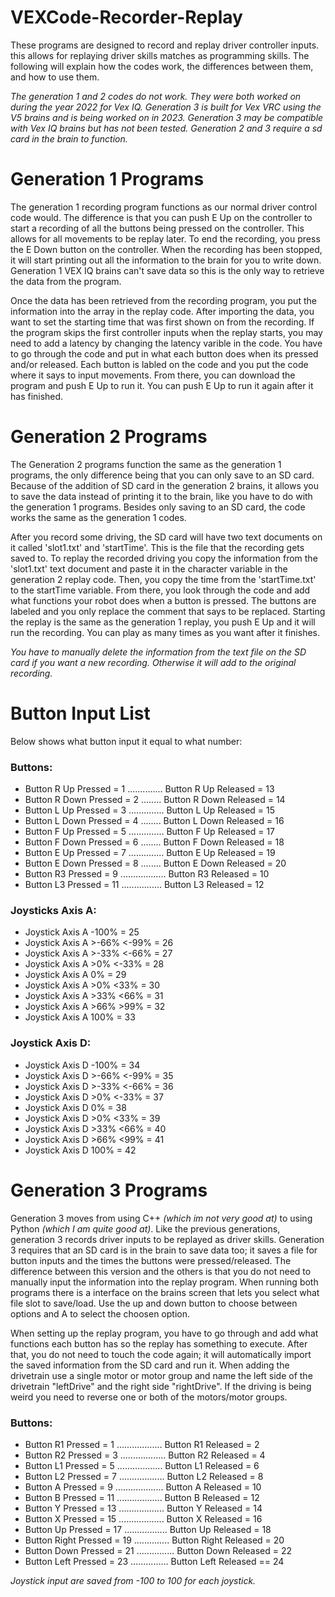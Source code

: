 # VEXCode-Recorder-Replay

These programs are designed to record and replay driver controller inputs. this allows for replaying driver skills matches as programming skills. The following will explain how the codes work, the differences between them, and how to use them. 

*The generation 1 and 2 codes do not work. They were both worked on during the year 2022 for Vex IQ. Generation 3 is built for Vex VRC using the V5 brains and is being worked on in 2023. Generation 3 may be compatible with Vex IQ brains but has not been tested. Generation 2 and 3 require a sd card in the brain to function.*

# Generation 1 Programs
The generation 1 recording program functions as our normal driver control code would. The difference is that you can push E Up on the controller to start a recording of all the buttons being pressed on the controller. This allows for all movements to be replay later. To end the recording, you press the E Down button on the controller. When the recording has been stopped, it will start printing out all the information to the brain for you to write down. Generation 1 VEX IQ brains can't save data so this is the only way to retrieve the data from the program. 

Once the data has been retrieved from the recording program, you put the information into the array in the replay code. After importing the data, you want to set the starting time that was first shown on from the recording. If the program skips the first controller inputs when the replay starts, you may need to add a latency by changing the latency varible in the code. You have to go through the code and put in what each button does when its pressed and/or released. Each button is labled on the code and you put the code where it says to input movements. From there, you can download the program and push E Up to run it. You can push E Up to run it again after it has finished.

# Generation 2 Programs
The Generation 2 programs function the same as the generation 1 programs, the only difference being that you can only save to an SD card. Because of the addition of SD card in the generation 2 brains, it allows you to save the data instead of printing it to the brain, like you have to do with the generation 1 programs. Besides only saving to an SD card, the code works the same as the generation 1 codes.

After you record some driving, the SD card will have two text documents on it called 'slot1.txt' and 'startTime'. This is the file that the recording gets saved to. To replay the recorded driving you copy the information from the 'slot1.txt' text document and paste it in the character variable in the generation 2 replay code. Then, you copy the time from the 'startTime.txt' to the startTime variable. From there, you look through the code and add what functions your robot does when a button is pressed. The buttons are labeled and you only replace the comment that says to be replaced. Starting the replay is the same as the generation 1 replay, you push E Up and it will run the recording. You can play as many times as you want after it finishes.

*You have to manually delete the information from the text file on the SD card if you want a new recording. Otherwise it will add to the original recording.*

# Button Input List
Below shows what button input it equal to what number:

### Buttons:

- Button R Up Pressed = 1 .............. Button R Up Released = 13 
- Button R Down Pressed = 2 ........ Button R Down Released = 14
- Button L Up Pressed = 3 .............. Button L Up Released = 15
- Button L Down Pressed = 4 ........ Button L Down Released = 16
- Button F Up Pressed = 5 .............. Button F Up Released = 17
- Button F Down Pressed = 6 ........ Button F Down Released = 18
- Button E Up Pressed = 7 .............. Button E Up Released = 19
- Button E Down Pressed = 8 ........ Button E Down Released = 20
- Button R3 Pressed = 9 .................. Button R3 Released = 10
- Button L3 Pressed = 11 ................ Button L3 Released = 12

### Joysticks Axis A:
- Joystick Axis A -100% = 25
- Joystick Axis A >-66% <-99% = 26
- Joystick Axis A >-33% <-66% = 27
- Joystick Axis A >0% <-33% = 28
- Joystick Axis A 0% = 29
- Joystick Axis A >0% <33% = 30
- Joystick Axis A >33% <66% = 31
- Joystick Axis A >66% >99% = 32
- Joystick Axis A 100% = 33

### Joystick Axis D:
- Joystick Axis D -100% = 34
- Joystick Axis D >-66% <-99% = 35
- Joystick Axis D >-33% <-66% = 36
- Joystick Axis D >0% <-33% = 37
- Joystick Axis D 0% = 38
- Joystick Axis D >0% <33% = 39
- Joystick Axis D >33% <66% = 40
- Joystick Axis D >66% <99% = 41
- Joystick Axis D 100% = 42

# Generation 3 Programs

Generation 3 moves from using C++ *(which im not very good at)* to using Python *(which I am quite good at)*. Like the previous generations, generation 3 records driver inputs to be replayed as driver skills. Generation 3 requires that an SD card is in the brain to save data too; it saves a file for button inputs and the times the buttons were pressed/released. The difference between this version and the others is that you do not need to manually input the information into the replay program. When running both programs there is a interface on the brains screen that lets you select what file slot to save/load. Use the up and down button to choose between options and A to select the choosen option.

When setting up the replay program, you have to go through and add what functions each button has so the replay has something to execute. After that, you do not need to touch the code again; it will automatically import the saved information from the SD card and run it. When adding the drivetrain use a single motor or motor group and name the left side of the drivetrain "leftDrive" and the right side "rightDrive". If the driving is being weird you need to reverse one or both of the motors/motor groups.

### Buttons:
- Button R1 Pressed = 1 .................. Button R1 Released = 2
- Button R2 Pressed = 3 .................. Button R2 Released = 4
- Button L1 Pressed = 5 .................. Button L1 Released = 6
- Button L2 Pressed = 7 .................. Button L2 Released = 8
- Button A Pressed = 9 ................... Button A Released = 10
- Button B Pressed = 11 .................. Button B Released = 12
- Button Y Pressed = 13 .................. Button Y Released = 14
- Button X Pressed = 15 .................. Button X Released = 16
- Button Up Pressed = 17 ................. Button Up Released = 18
- Button Right Pressed = 19 .............. Button Right Released = 20
- Button Down Pressed = 21 ............... Button Down Released = 22
- Button Left Pressed = 23 ............... Button Left Released == 24

*Joystick input are saved from -100 to 100 for each joystick.*
